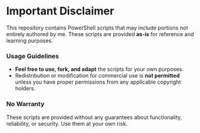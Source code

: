 # Important Disclaimer

This repository contains PowerShell scripts that may include portions not entirely authored by me. These scripts are provided **as-is** for reference and learning purposes.

### Usage Guidelines
- **Feel free to use, fork, and adapt** the scripts for your own purposes.
- Redistribution or modification for commercial use is **not permitted** unless you have proper permissions from any applicable copyright holders.

### No Warranty
These scripts are provided without any guarantees about functionality, reliability, or security. Use them at your own risk.
